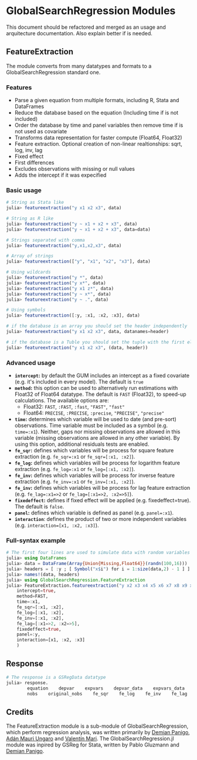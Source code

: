 # GlobalSearchRegression Modules

This document should be refactored and merged as an usage and arquitecture documentation. Also explain better if is needed.

## FeatureExtraction
The module converts from many datatypes and formats to a GlobalSearchRegression standard one.

### Features
- Parse a given equation from multiple formats, including R, Stata and DataFrames
- Reduce the database based on the equation (Including time if is not included)
- Order the database by time and panel variables then remove time if is not used as covariate
- Transforms data representation for faster compute (Float64, Float32)
- Feature extraction. Optional creation of non-linear realtionships: sqrt, log, inv, lag
- Fixed effect
- First differences
- Excludes observations with missing or null values
- Adds the intercept if it was expecified

### Basic usage

```julia
# String as Stata like
julia> featureextraction("y x1 x2 x3", data)

# String as R like
julia> featureextraction("y ~ x1 + x2 + x3", data)
julia> featureextraction("y ~ x1 + x2 + x3", data=data)

# Strings separated with comma
julia> featureextraction("y,x1,x2,x3", data)

# Array of strings
julia> featureextraction(["y", "x1", "x2", "x3"], data)

# Using wildcards
julia> featureextraction("y *", data)
julia> featureextraction("y x*", data)
julia> featureextraction("y x1 z*", data)
julia> featureextraction("y ~ x*", data)
julia> featureextraction("y ~ .", data)

# Using symbols
julia> featureextraction([:y, :x1, :x2, :x3], data)

# if the database is an array you should set the header independently
julia> featureextraction("y x1 x2 x3", data, datanames=header)

# if the database is a Tuble you should set the tuple with the first element as the data and the second element as the header
julia> featureextraction("y x1 x2 x3", (data, header))
```

### Advanced usage
* **`intercept`:** by default the GUM includes an intercept as a fixed covariate (e.g. it's included in every model). The default is `true`
* **`method`:** this option can be used to alternatively run estimations with Float32 of Float64 datatype. The default is `FAST` (Float32), to speed-up calculations. The available options are:
    - Float32: `FAST`, `:FAST`, `:fast`, `"FAST"`, `"fast"`
    - Float64: `PRECISE`, `:PRECISE`, `:precise`, `"PRECISE"`, `"precise"`
* **`time`:** determines which variable will be used to date (and pre-sort) observations. Time variable must be included as a symbol (e.g. `time=:x1`). Neither, gaps nor missing observations are allowed in this variable (missing observations are allowed in any other variable). By using this option, additional residuals tests are enabled.
* **`fe_sqr`:** defines which variables will be process for square feature extraction (e.g. `fe_sqr=:x1` or `fe_sqr=[:x1, :x2]`).
* **`fe_log`:** defines which variables will be process for logarithm feature extraction (e.g. `fe_log=:x1` or `fe_log=[:x1, :x2]`).
* **`fe_inv`:** defines which variables will be process for inverse feature extraction (e.g. `fe_inv=:x1` or `fe_inv=[:x1, :x2]`).
* **`fe_inv`:** defines which variables will be process for lag feature extraction (e.g. `fe_lag=:x1=>2` or `fe_lag=[:x1=>2, :x2=>5]`).
* **`fixedeffect`:** defines if fixed effect will be applied (e.g. fixedeffect=true). The default is `false`.
* **`panel`:** defines which variable is defined as panel (e.g. `panel=:x1`). 
* **`interaction`**: defines the product of two or more independent variables (e.g. `interaction=[x1, :x2, :x3]`).

### Full-syntax example

```julia
# The first four lines are used to simulate data with random variables
julia> using DataFrames
julia> data = DataFrame(Array{Union{Missing,Float64}}(randn(100,16)))
julia> headers = [ :y ; [ Symbol("x$i") for i = 1:size(data,2) - 1 ] ]
julia> names!(data, headers)
julia> using GlobalSearchRegression.FeatureExtraction
julia> FeatureExtraction.featureextraction("y x2 x3 x4 x5 x6 x7 x8 x9 x10 x11 x12 x13 x14 x15", data, 
    intercept=true, 
    method=FAST, 
    time=:x1,
    fe_sqr=[:x1, :x2],
    fe_log=[:x1, :x2],
    fe_inv=[:x1, :x2],
    fe_lag=[:x1=>2, :x2=>5],
    fixedeffect=true,
    panel=:y,
    interaction=[x1, :x2, :x3]
    )
```

## Response

```julia
# The response is a GSRegData datatype
julia> response.
        equation    depvar    expvars    depvar_data    expvars_data    intercept    time   panel    datatype
        nobs    original_nobs    fe_sqr    fe_log    fe_inv    fe_lag    fixedeffect    interaction     results
```

## Credits
The FeatureExtraction module is a sub-module of GlobalSearchRegression, which perform regression analysis, was written primarily by [Demian Panigo](https://github.com/dpanigo/), [Adán Mauri Ungaro](https://github.com/adanmauri/) and [Valentín Mari](https://github.com/vmari/). The GlobalSearchRegression.jl module was inpired by GSReg for Stata, written by Pablo Gluzmann and [Demian Panigo](https://github.com/dpanigo/).
